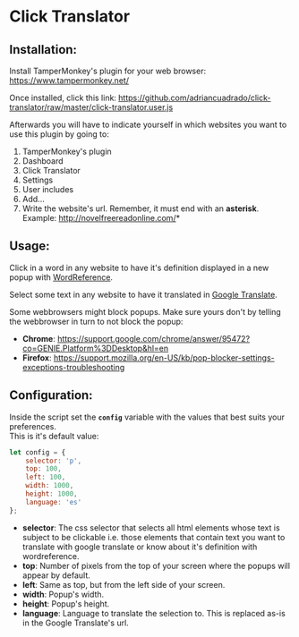 # Click Translator

## Installation:

Install TamperMonkey's plugin for your web browser: https://www.tampermonkey.net/

Once installed, click this link: https://github.com/adriancuadrado/click-translator/raw/master/click-translator.user.js

Afterwards you will have to indicate yourself in which websites you want to use this plugin by going to:
1. TamperMonkey's plugin
1. Dashboard
1. Click Translator
1. Settings
1. User includes
1. Add...
1. Write the website's url. Remember, it must end with an **asterisk**.  
Example: http://novelfreereadonline.com/*

## Usage:

Click in a word in any website to have it's definition displayed in a new popup with [WordReference](http://wordreference.com/).

Select some text in any website to have it translated in [Google Translate](https://translate.google.com/).

Some webbrowsers might block popups. Make sure yours don't by telling the webbrowser in turn to not block the popup:
* **Chrome**: https://support.google.com/chrome/answer/95472?co=GENIE.Platform%3DDesktop&hl=en
* **Firefox**: https://support.mozilla.org/en-US/kb/pop-blocker-settings-exceptions-troubleshooting

## Configuration:

Inside the script set the **`config`** variable with the values that best suits your preferences.  
This is it's default value:
```js
let config = {
    selector: 'p',
    top: 100,
    left: 100,
    width: 1000,
    height: 1000,
    language: 'es'
};
```
* **selector**: The css selector that selects all html elements whose text is subject to be clickable i.e. those elements that contain text you want to translate with google translate or know about it's definition with wordreference.
* **top**: Number of pixels from the top of your screen where the popups will appear by default.
* **left**: Same as top, but from the left side of your screen.
* **width**: Popup's width.
* **height**: Popup's height.
* **language**: Language to translate the selection to. This is replaced as-is in the Google Translate's url.